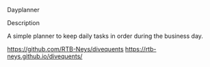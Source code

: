 Dayplanner 

Description 

A simple planner to keep daily tasks in order during the business day.

https://github.com/RTB-Neys/divequents
https://rtb-neys.github.io/divequents/
